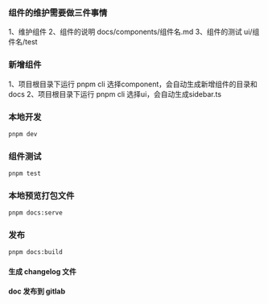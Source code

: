 ### 组件的维护需要做三件事情
1、维护组件
2、组件的说明 docs/components/组件名.md
3、组件的测试 ui/组件名/test

### 新增组件
1、项目根目录下运行 pnpm cli 选择component，会自动生成新增组件的目录和docs
2、项目根目录下运行 pnpm cli 选择ui，会自动生成sidebar.ts

### 本地开发
```sh
pnpm dev
```

### 组件测试
```sh
pnpm test
```

### 本地预览打包文件
```sh
pnpm docs:serve
```

### 发布
```sh
pnpm docs:build
```

#### 生成 changelog 文件
#### doc 发布到 gitlab
